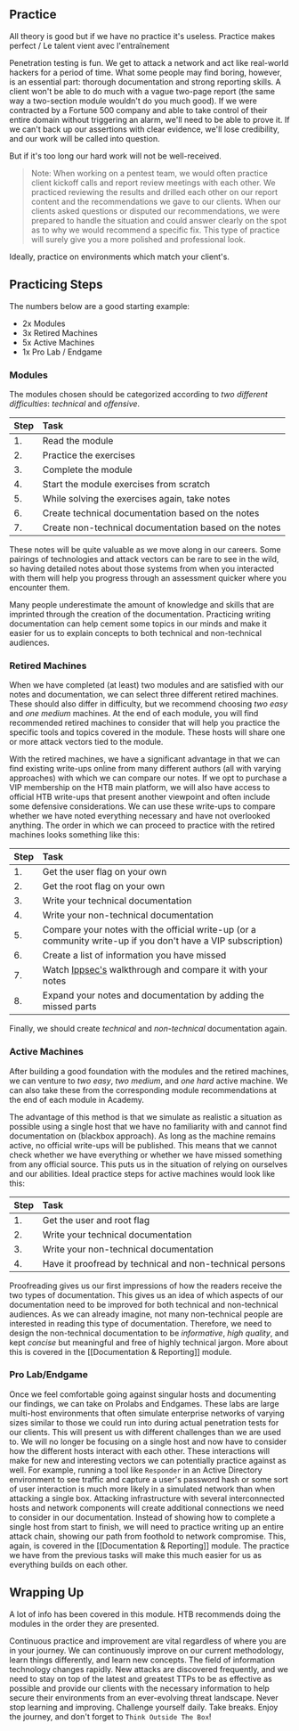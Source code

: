 ## Practice

All theory is good but if we have no practice it's useless.
Practice makes perfect / Le talent vient avec l'entraînement

Penetration testing is fun. We get to attack a network and act like real-world hackers for a period of time. What some people may find boring, however, is an essential part: thorough documentation and strong reporting skills. A client won't be able to do much with a vague two-page report (the same way a two-section module wouldn't do you much good). If we were contracted by a Fortune 500 company and able to take control of their entire domain without triggering an alarm, we'll need to be able to prove it. If we can't back up our assertions with clear evidence, we'll lose credibility, and our work will be called into question.

But if it's too long our hard work will not be well-received.

> Note: When working on a pentest team, we would often practice client kickoff calls and report review meetings with each other. We practiced reviewing the results and drilled each other on our report content and the recommendations we gave to our clients. When our clients asked questions or disputed our recommendations, we were prepared to handle the situation and could answer clearly on the spot as to why we would recommend a specific fix. This type of practice will surely give you a more polished and professional look.

Ideally, practice on environments which match your client's.

## Practicing Steps

The numbers below are a good starting example:

- 2x Modules
- 3x Retired Machines
- 5x Active Machines
- 1x Pro Lab / Endgame

### Modules

The modules chosen should be categorized according to *two different difficulties*: *technical* and *offensive*.

| **Step** | **Task**                                      |
| :------- | :-------------------------------------------- |
| 1.       | Read the module                               |
| 2.       | Practice the exercises                        |
| 3.       | Complete the module                           |
| 4.       | Start the module exercises from scratch       |
| 5.       | While solving the exercises again, take notes |
| 6.       | Create technical documentation based on the notes |
| 7.       | Create non-technical documentation based on the notes |

These notes will be quite valuable as we move along in our careers. Some pairings of technologies and attack vectors can be rare to see in the wild, so having detailed notes about those systems from when you interacted with them will help you progress through an assessment quicker where you encounter them.

Many people underestimate the amount of knowledge and skills that are imprinted through the creation of the documentation. Practicing writing documentation can help cement some topics in our minds and make it easier for us to explain concepts to both technical and non-technical audiences.

### Retired Machines

When we have completed (at least) two modules and are satisfied with our notes and documentation, we can select three different retired machines. These should also differ in difficulty, but we recommend choosing *two easy* and *one medium* machines. At the end of each module, you will find recommended retired machines to consider that will help you practice the specific tools and topics covered in the module. These hosts will share one or more attack vectors tied to the module.

With the retired machines, we have a significant advantage in that we can find existing write-ups online from many different authors (all with varying approaches) with which we can compare our notes. If we opt to purchase a VIP membership on the HTB main platform, we will also have access to official HTB write-ups that present another viewpoint and often include some defensive considerations. We can use these write-ups to compare whether we have noted everything necessary and have not overlooked anything. The order in which we can proceed to practice with the retired machines looks something like this:

| **Step** | **Task**                                                                                           |
| :------- | :------------------------------------------------------------------------------------------------- |
| 1.       | Get the user flag on your own                                                                      |
| 2.       | Get the root flag on your own                                                                      |
| 3.       | Write your technical documentation                                                                 |
| 4.       | Write your non-technical documentation                                                             |
| 5.       | Compare your notes with the official write-up (or a community write-up if you don't have a VIP subscription) |
| 6.       | Create a list of information you have missed                                                       |
| 7.       | Watch [Ippsec's](https://www.youtube.com/channel/UCa6eh7gCkpPo5XXUDfygQQA) walkthrough and compare it with your notes |
| 8.       | Expand your notes and documentation by adding the missed parts                                     |

Finally, we should create *technical* and *non-technical* documentation again.

### Active Machines

After building a good foundation with the modules and the retired machines, we can venture to *two easy*, *two medium*, and *one hard* active machine. We can also take these from the corresponding module recommendations at the end of each module in Academy.

The advantage of this method is that we simulate as realistic a situation as possible using a single host that we have no familiarity with and cannot find documentation on (blackbox approach). As long as the machine remains active, no official write-ups will be published. This means that we cannot check whether we have everything or whether we have missed something from any official source. This puts us in the situation of relying on ourselves and our abilities. Ideal practice steps for active machines would look like this:

| **Step** | **Task**                                                  |
| :------- | :-------------------------------------------------------- |
| 1.       | Get the user and root flag                                |
| 2.       | Write your technical documentation                        |
| 3.       | Write your non-technical documentation                    |
| 4.       | Have it proofread by technical and non-technical persons |

Proofreading gives us our first impressions of how the readers receive the two types of documentation. This gives us an idea of which aspects of our documentation need to be improved for both technical and non-technical audiences. As we can already imagine, not many non-technical people are interested in reading this type of documentation. Therefore, we need to design the non-technical documentation to be *informative*, *high quality*, and kept *concise* but meaningful and free of highly technical jargon. More about this is covered in the [[Documentation & Reporting]] module.

### Pro Lab/Endgame

Once we feel comfortable going against singular hosts and documenting our findings, we can take on Prolabs and Endgames. These labs are large multi-host environments that often simulate enterprise networks of varying sizes similar to those we could run into during actual penetration tests for our clients. This will present us with different challenges than we are used to. We will no longer be focusing on a single host and now have to consider how the different hosts interact with each other. These interactions will make for new and interesting vectors we can potentially practice against as well. For example, running a tool like `Responder` in an Active Directory environment to see traffic and capture a user's password hash or some sort of user interaction is much more likely in a simulated network than when attacking a single box. Attacking infrastructure with several interconnected hosts and network components will create additional connections we need to consider in our documentation. Instead of showing how to complete a single host from start to finish, we will need to practice writing up an entire attack chain, showing our path from foothold to network compromise. This, again, is covered in the [[Documentation & Reporting]] module. The practice we have from the previous tasks will make this much easier for us as everything builds on each other.

## Wrapping Up

A lot of info has been covered in this module.
HTB recommends doing the modules in the order they are presented.

Continuous practice and improvement are vital regardless of where you are in your journey. We can continuously improve on our current methodology, learn things differently, and learn new concepts. The field of information technology changes rapidly. New attacks are discovered frequently, and we need to stay on top of the latest and greatest TTPs to be as effective as possible and provide our clients with the necessary information to help secure their environments from an ever-evolving threat landscape. Never stop learning and improving. Challenge yourself daily. Take breaks. Enjoy the journey, and don't forget to `Think Outside The Box`!